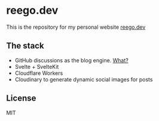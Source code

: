 # reego.dev
This is the repository for my personal website [reego.dev](https://reego.dev)

## The stack

- GitHub discussions as the blog engine. [What?](https://reego.dev/blog/using-github-discussions-as-your-blog-engine)
- Svelte + SvelteKit
- Cloudflare Workers
- Cloudinary to generate dynamic social images for posts

## License

MIT

